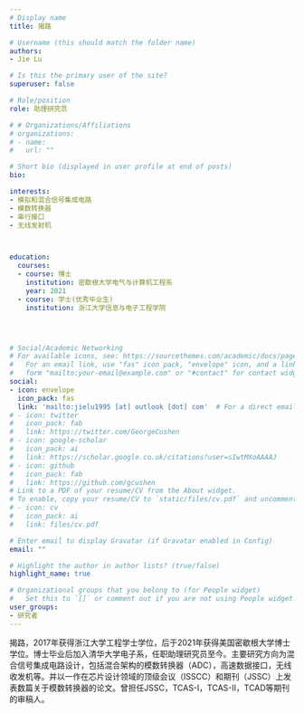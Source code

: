 ```yaml
---
# Display name
title: 揭路

# Username (this should match the folder name)
authors:
- Jie Lu

# Is this the primary user of the site?
superuser: false

# Role/position
role: 助理研究员

# # Organizations/Affiliations
# organizations:
# - name: 
#   url: ""

# Short bio (displayed in user profile at end of posts)
bio: 

interests:
- 模拟和混合信号集成电路
- 模数转换器
- 串行接口
- 无线发射机



education:
  courses:
  - course: 博士
    institution: 密歇根大学电气与计算机工程系
    year: 2021
  - course: 学士(优秀毕业生)
    institution: 浙江大学信息与电子工程学院




# Social/Academic Networking
# For available icons, see: https://sourcethemes.com/academic/docs/page-builder/#icons
#   For an email link, use "fas" icon pack, "envelope" icon, and a link in the
#   form "mailto:your-email@example.com" or "#contact" for contact widget.
social:
- icon: envelope
  icon_pack: fas
  link: 'mailto:jielu1995 [at] outlook [dot] com'  # For a direct email link, use "mailto:test@example.org".
# - icon: twitter
#   icon_pack: fab
#   link: https://twitter.com/GeorgeCushen
# - icon: google-scholar
#   icon_pack: ai
#   link: https://scholar.google.co.uk/citations?user=sIwtMXoAAAAJ
# - icon: github
#   icon_pack: fab
#   link: https://github.com/gcushen
# Link to a PDF of your resume/CV from the About widget.
# To enable, copy your resume/CV to `static/files/cv.pdf` and uncomment the lines below.
# - icon: cv
#   icon_pack: ai
#   link: files/cv.pdf

# Enter email to display Gravatar (if Gravatar enabled in Config)
email: ""

# Highlight the author in author lists? (true/false)
highlight_name: true

# Organizational groups that you belong to (for People widget)
#   Set this to `[]` or comment out if you are not using People widget.
user_groups:
- 研究者
---
```

揭路，2017年获得浙江大学工程学士学位，后于2021年获得美国密歇根大学博士学位。博士毕业后加入清华大学电子系，任职助理研究员至今。主要研究方向为混合信号集成电路设计，包括混合架构的模数转换器（ADC），高速数据接口，无线收发机等。并以一作在芯片设计领域的顶级会议（ISSCC）和期刊（JSSC）上发表数篇关于模数转换器的论文。曾担任JSSC，TCAS-I，TCAS-II，TCAD等期刊的审稿人。
